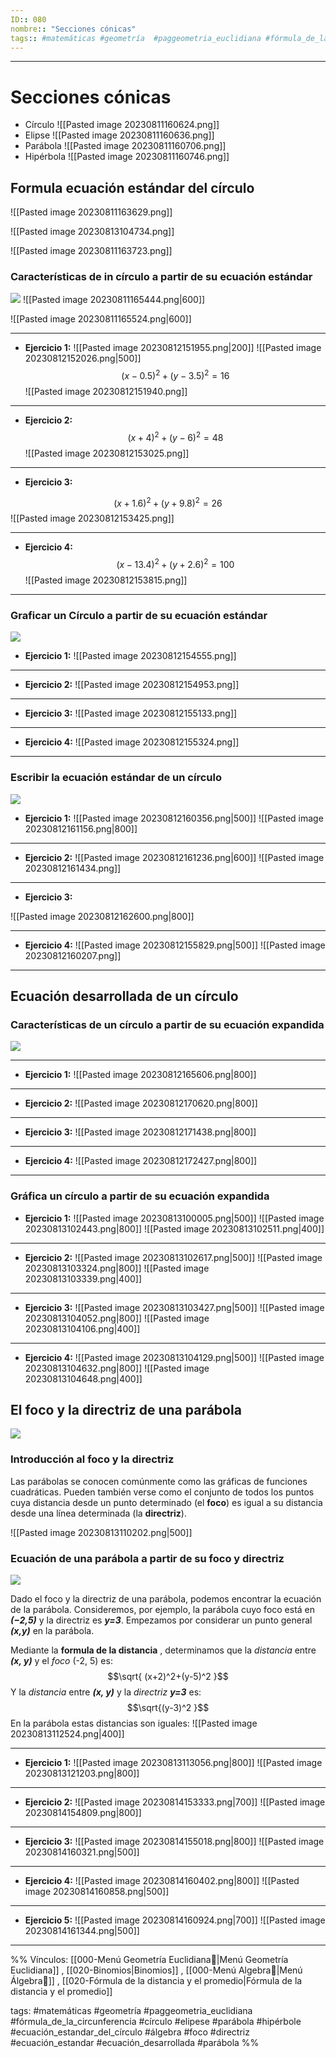 ```yaml
---
ID:: 080
nombre:: "Secciones cónicas"
tags:: #matemáticas #geometría  #paggeometria_euclidiana #fórmula_de_la_circunferencia #círculo #elipese #parábola #hipérbole #ecuación_estandar_del_círculo #álgebra #foco #directriz #ecuación_estandar #ecuación_desarrollada #parábola 
---
```

___

# Secciones cónicas
- Círculo
![[Pasted image 20230811160624.png]]
- Elipse
![[Pasted image 20230811160636.png]]
- Parábola
![[Pasted image 20230811160706.png]]
- Hipérbola
![[Pasted image 20230811160746.png]]

## Formula ecuación estándar del círculo
![[Pasted image 20230811163629.png]]

![[Pasted image 20230813104734.png]]

![[Pasted image 20230811163723.png]]


### Características  de in círculo a partir de su ecuación estándar
![](https://www.youtube.com/watch?v=hsW4oNWzKXc&t=257s)
![[Pasted image 20230811165444.png|600]]

![[Pasted image 20230811165524.png|600]]
___
- **Ejercicio 1:**
![[Pasted image 20230812151955.png|200]]
![[Pasted image 20230812152026.png|500]]
$$(x-0.5)^2+(y-3.5)^2=16$$
![[Pasted image 20230812151940.png]]
___
- **Ejercicio 2:**
$$(x+4)^2+(y-6)^2=48$$
![[Pasted image 20230812153025.png]]
___
- **Ejercicio 3:**

$$(x+1.6)^2+(y+9.8)^2=26$$
![[Pasted image 20230812153425.png]]

___
- **Ejercicio 4:**
$$(x-13.4)^2+(y+2.6)^2=100$$
![[Pasted image 20230812153815.png]]
___
### Graficar un Círculo a partir de su ecuación estándar

![](https://www.youtube.com/watch?v=gs3HeIExVbo&t=30s)

- **Ejercicio 1:**
![[Pasted image 20230812154555.png]]
___
- **Ejercicio 2:**
![[Pasted image 20230812154953.png]]

___
- **Ejercicio 3:**
![[Pasted image 20230812155133.png]]

___
- **Ejercicio 4:**
![[Pasted image 20230812155324.png]]
___
### Escribir la ecuación estándar de un círculo
![](https://www.youtube.com/watch?v=Fy-o4itdbfw&t=379s)

- **Ejercicio 1:**
![[Pasted image 20230812160356.png|500]]
![[Pasted image 20230812161156.png|800]]
___
- **Ejercicio 2:**
![[Pasted image 20230812161236.png|600]]
![[Pasted image 20230812161434.png]]
___
- **Ejercicio 3:**

![[Pasted image 20230812162600.png|800]]
___
- **Ejercicio 4:**
![[Pasted image 20230812155829.png|500]]
![[Pasted image 20230812160207.png]]



___



## Ecuación desarrollada de un círculo
###  Características de un círculo a partir de su ecuación expandida
![](https://www.youtube.com/watch?v=cWAMoUQdT3U&t=293s)

___
- **Ejercicio 1:**
![[Pasted image 20230812165606.png|800]]

___
- **Ejercicio 2:**
![[Pasted image 20230812170620.png|800]]


___
- **Ejercicio 3:**
![[Pasted image 20230812171438.png|800]]


___
- **Ejercicio 4:**
![[Pasted image 20230812172427.png|800]]

___
### Gráfica un círculo a partir de su ecuación expandida

- **Ejercicio 1:**
 ![[Pasted image 20230813100005.png|500]]
 ![[Pasted image 20230813102443.png|800]]
![[Pasted image 20230813102511.png|400]]

___
- **Ejercicio 2:**
![[Pasted image 20230813102617.png|500]]
![[Pasted image 20230813103324.png|800]]
![[Pasted image 20230813103339.png|400]]

___
- **Ejercicio 3:**
![[Pasted image 20230813103427.png|500]]
![[Pasted image 20230813104052.png|800]]
![[Pasted image 20230813104106.png|400]]


___
- **Ejercicio 4:**
![[Pasted image 20230813104129.png|500]]
![[Pasted image 20230813104632.png|800]]
![[Pasted image 20230813104648.png|400]]

## El foco y la directriz de una parábola

![](https://www.youtube.com/watch?v=_KQP-iT2Zmg&t=330s)

###  Introducción al foco y la directriz

Las parábolas se conocen comúnmente como las gráficas de funciones cuadráticas. Pueden también verse como el conjunto de todos los puntos cuya distancia desde un punto determinado (el **foco**) es igual a su distancia desde una línea determinada (la **directriz**).

![[Pasted image 20230813110202.png|500]]


### Ecuación de una parábola a partir de su foco y directriz

![](https://www.youtube.com/watch?v=xvGW08Bdu6k&t=11s)

Dado el foco y la directriz de una parábola, podemos encontrar la ecuación de la parábola. Consideremos, por ejemplo, la parábola cuyo foco está en _**(−2,5)**_ y la directriz es _**y=3**_. Empezamos por considerar un punto general _**(x,y)**_ en la parábola.

Mediante la **formula de la distancia** , determinamos que la _distancia_ entre _**(x, y)**_ y el _foco_ (-2, 5) es: $$\sqrt{ (x+2)^2+(y-5)^2 }$$Y la _distancia_ entre _**(x, y)**_ y la _directriz_ _**y=3**_ es:
$$\sqrt{(y-3)^2 }$$
En la parábola estas distancias son iguales:
![[Pasted image 20230813112524.png|400]]

___
- **Ejercicio 1:**
![[Pasted image 20230813113056.png|800]]
![[Pasted image 20230813121203.png|800]]



___
- **Ejercicio 2:**
![[Pasted image 20230814153333.png|700]]
![[Pasted image 20230814154809.png|800]]


___
- **Ejercicio 3:**
![[Pasted image 20230814155018.png|800]]
![[Pasted image 20230814160321.png|500]]


___
- **Ejercicio 4:**
![[Pasted image 20230814160402.png|800]]
![[Pasted image 20230814160858.png|500]]



___
- **Ejercicio 5:**
![[Pasted image 20230814160924.png|700]]
![[Pasted image 20230814161344.png|500]]



___

%%
Vínculos:
[[000-Menú Geometría Euclidiana📃|Menú Geometría Euclidiana]] , [[020-Binomios|Binomios]] , [[000-Menú Algebra📃|Menú Álgebra📃]] , [[020-Fórmula de la distancia y el promedio|Fórmula de la distancia y el promedio]]

tags:
#matemáticas #geometría  #paggeometria_euclidiana #fórmula_de_la_circunferencia #círculo #elipese #parábola #hipérbole #ecuación_estandar_del_círculo #álgebra #foco #directriz #ecuación_estandar #ecuación_desarrollada #parábola 
%%